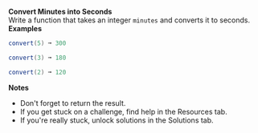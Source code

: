 **Convert Minutes into Seconds**
<br>Write a function that takes an integer `minutes` and converts it to seconds.
**Examples**
```java
convert(5) ➞ 300

convert(3) ➞ 180

convert(2) ➞ 120
```
**Notes**
* Don't forget to return the result.
* If you get stuck on a challenge, find help in the Resources tab.
* If you're really stuck, unlock solutions in the Solutions tab.
